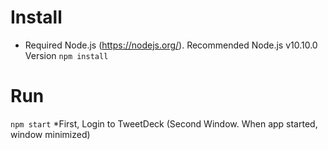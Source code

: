 # Install
* Required Node.js (https://nodejs.org/). Recommended Node.js v10.10.0 Version
`npm install`

# Run
`npm start`
*First, Login to TweetDeck (Second Window. When app started, window minimized)